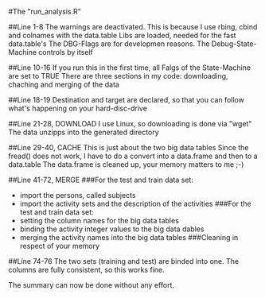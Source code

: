 #The "run_analysis.R"

##Line 1-8
The warnings are deactivated. This is because I use rbing, cbind and colnames with the data.table
Libs are loaded, needed for the fast data.table's
The DBG-Flags are for developmen reasons. The Debug-State-Machine controls by itself

##Line 10-16
If you run this in the first time, all Falgs of the State-Machine are set to TRUE
There are three sections in my code: downloading, chaching and merging of the data

##Line 18-19
Destination and target are declared, so that you can follow what's happening on your hard-disc-drive

##Line 21-28, DOWNLOAD
I use Linux, so downloading is done via "wget"
The data unzipps into the generated directory

##Line 29-40, CACHE
This is just about the two big data tables
Since the fread() does not work, I have to do a convert into a data.frame and then to a data.table
The data.frame is cleaned up, your memory matters to me ;-)

##Line 41-72, MERGE
###For the test and train data set:
- import the persons, called subjects
- import the activity sets and the description of the activities
###For the test and train data set:
- setting the column names for the big data tables
- binding the activity integer values to the big data dables
- merging the activity names into the big data tables
###Cleaning in respect of your memory

##Line 74-76
The two sets (training and test) are binded into one. The columns are fully consistent, so this works fine.

The summary can now be done without any effort.
